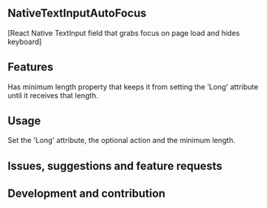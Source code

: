 ## NativeTextInputAutoFocus
[React Native TextInput field that grabs focus on page load and hides keyboard]

## Features
Has minimum length property that keeps it from setting the 'Long' attribute until it receives that length.

## Usage
Set the 'Long' attribute, the optional action and the minimum length.

## Issues, suggestions and feature requests

## Development and contribution
